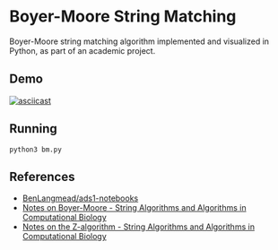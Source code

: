 # Boyer-Moore String Matching

Boyer-Moore string matching algorithm implemented and visualized in Python, as
part of an academic project.

## Demo

[![asciicast](https://asciinema.org/a/339528.svg)](https://asciinema.org/a/339528?size=medium)

## Running

`python3 bm.py`

## References

- [BenLangmead/ads1-notebooks](https://github.com/BenLangmead/ads1-notebooks/)
- [Notes on Boyer-Moore - String Algorithms and Algorithms in Computational Biology](https://web.cs.ucdavis.edu/%7Egusfield/cs224f11/bnotes.pdf)
- [Notes on the Z-algorithm - String Algorithms and Algorithms in Computational Biology](https://web.cs.ucdavis.edu/%7Egusfield/cs224f11/znotes.pdf)
